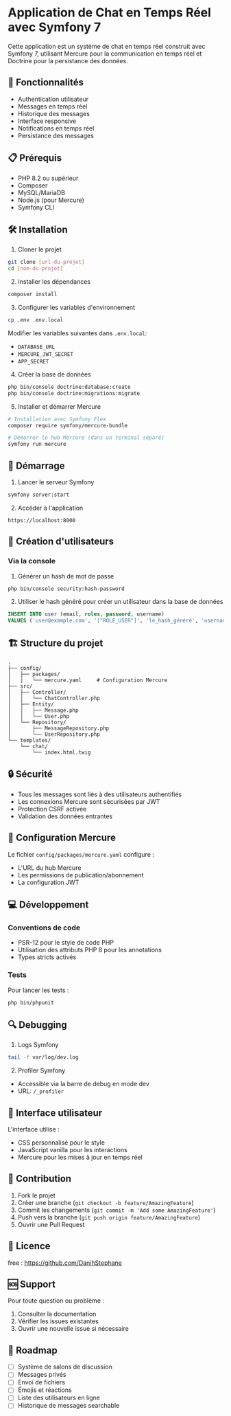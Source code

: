 # Application de Chat en Temps Réel avec Symfony 7

Cette application est un système de chat en temps réel construit avec Symfony 7, utilisant Mercure pour la communication en temps réel et Doctrine pour la persistance des données.

## 🚀 Fonctionnalités

- Authentication utilisateur
- Messages en temps réel
- Historique des messages
- Interface responsive
- Notifications en temps réel
- Persistance des messages

## 📋 Prérequis

- PHP 8.2 ou supérieur
- Composer
- MySQL/MariaDB
- Node.js (pour Mercure)
- Symfony CLI

## 🛠 Installation

1. Cloner le projet
```bash
git clone [url-du-projet]
cd [nom-du-projet]
```

2. Installer les dépendances
```bash
composer install
```

3. Configurer les variables d'environnement
```bash
cp .env .env.local
```
Modifier les variables suivantes dans `.env.local`:
- `DATABASE_URL`
- `MERCURE_JWT_SECRET`
- `APP_SECRET`

4. Créer la base de données
```bash
php bin/console doctrine:database:create
php bin/console doctrine:migrations:migrate
```

5. Installer et démarrer Mercure
```bash
# Installation avec Symfony Flex
composer require symfony/mercure-bundle

# Démarrer le hub Mercure (dans un terminal séparé)
symfony run mercure
```

## 🚦 Démarrage

1. Lancer le serveur Symfony
```bash
symfony server:start
```

2. Accéder à l'application
```
https://localhost:8000
```

## 👥 Création d'utilisateurs

### Via la console

1. Générer un hash de mot de passe
```bash
php bin/console security:hash-password
```

2. Utiliser le hash généré pour créer un utilisateur dans la base de données
```sql
INSERT INTO user (email, roles, password, username) 
VALUES ('user@example.com', '["ROLE_USER"]', 'le_hash_généré', 'username');
```

## 🏗 Structure du projet

```
.
├── config/
│   ├── packages/
│   │   └── mercure.yaml     # Configuration Mercure
├── src/
│   ├── Controller/
│   │   └── ChatController.php
│   ├── Entity/
│   │   ├── Message.php
│   │   └── User.php
│   └── Repository/
│       ├── MessageRepository.php
│       └── UserRepository.php
└── templates/
    └── chat/
        └── index.html.twig
```

## 🔒 Sécurité

- Tous les messages sont liés à des utilisateurs authentifiés
- Les connexions Mercure sont sécurisées par JWT
- Protection CSRF activée
- Validation des données entrantes

## 🔧 Configuration Mercure

Le fichier `config/packages/mercure.yaml` configure :
- L'URL du hub Mercure
- Les permissions de publication/abonnement
- La configuration JWT

## 💻 Développement

### Conventions de code

- PSR-12 pour le style de code PHP
- Utilisation des attributs PHP 8 pour les annotations
- Types stricts activés

### Tests

Pour lancer les tests :
```bash
php bin/phpunit
```

## 🔍 Debugging

1. Logs Symfony
```bash
tail -f var/log/dev.log
```

2. Profiler Symfony
- Accessible via la barre de debug en mode dev
- URL: `/_profiler`

## 📱 Interface utilisateur

L'interface utilise :
- CSS personnalisé pour le style
- JavaScript vanilla pour les interactions
- Mercure pour les mises à jour en temps réel

## 🤝 Contribution

1. Fork le projet
2. Créer une branche (`git checkout -b feature/AmazingFeature`)
3. Commit les changements (`git commit -m 'Add some AmazingFeature'`)
4. Push vers la branche (`git push origin feature/AmazingFeature`)
5. Ouvrir une Pull Request

## 📄 Licence

free : https://github.com/DanihStephane

## 🆘 Support

Pour toute question ou problème :
1. Consulter la documentation
2. Vérifier les issues existantes
3. Ouvrir une nouvelle issue si nécessaire

## 🔮 Roadmap

- [ ] Système de salons de discussion
- [ ] Messages privés
- [ ] Envoi de fichiers
- [ ] Émojis et réactions
- [ ] Liste des utilisateurs en ligne
- [ ] Historique de messages searchable
